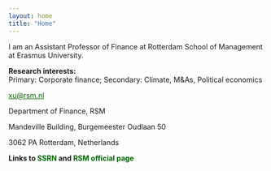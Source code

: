 ```yaml
---
layout: home
title: "Home"
---
```


I am an Assistant Professor of Finance at Rotterdam School of Management at Erasmus University.

<p style="margin-bottom:10px"><strong>Research interests:</strong><br>
Primary: Corporate finance; Secondary: Climate, M&As, Political economics<p>

<p style="margin-bottom:1px"><a style="color:#006400" href="mailto:xu@rsm.nl">xu@rsm.nl</a></p>
<p style="margin-bottom:1px">Department of Finance, RSM</p>
<p style="margin-bottom:1px">Mandeville Building, Burgemeester Oudlaan 50</p>
<p>3062 PA Rotterdam, Netherlands</p>

<p style="margin-bottom:10px"><strong> Links to <a href="https://papers.ssrn.com/sol3/cf_dev/AbsByAuth.cfm?per_id=2291312" target="_blank" rel="noreferrer noopener" aria-label=" (opens in a new tab)" style="text-decoration:none;color:#006400">SSRN</a> and <a rel="noreferrer noopener" href="https://www.rsm.nl/people/guosong-xu/" target="_blank" style="text-decoration:none;color:#006400">RSM official page</a></strong></p>
